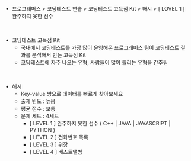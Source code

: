 * 프로그래머스 > 코딩테스트 연습 > 코딩테스트 고득점 Kit > 해시 > [ LOVEL 1 ] 완주하지 못한 선수
<br>

* 코딩테스트 고득점 Kit
	* 국내에서 코딩테스트를 가장 많이 운영해온 프로그래머스 팀이 코딩테스트 결과를 분석해서 만든 고득점 Kit
	* 코딩테스트에 자주 나오는 유형, 사람들이 많이 틀리는 유형을 간추림
<br>

* 해시
	* Key-value 쌍으로 데이터를 빠르게 찾아보세요
	* 출제 빈도 : 높음
	* 평균 점수 : 보통
	* 문제 세트 : 4세트
		* [ LEVEL 1 ] 완주하지 못한 선수 ( C++ | JAVA | JAVASCRIPT | PYTHON )
		* [ LEVEL 2 ] 전화번호 목록
		* [ LEVEL 3 ] 위장
		* [ LEVEL 4 ] 베스트앨범
<br>

